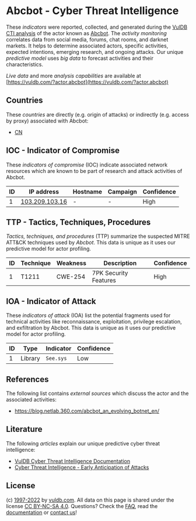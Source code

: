 # Abcbot - Cyber Threat Intelligence

These _indicators_ were reported, collected, and generated during the [VulDB CTI analysis](https://vuldb.com/?kb.cti) of the actor known as [Abcbot](https://vuldb.com/?actor.abcbot). The _activity monitoring_ correlates data from social media, forums, chat rooms, and darknet markets. It helps to determine associated actors, specific activities, expected intentions, emerging research, and ongoing attacks. Our unique _predictive model_ uses _big data_ to forecast activities and their characteristics.

_Live data_ and more _analysis capabilities_ are available at [https://vuldb.com/?actor.abcbot](https://vuldb.com/?actor.abcbot)

## Countries

These _countries_ are directly (e.g. origin of attacks) or indirectly (e.g. access by proxy) associated with Abcbot:

* [CN](https://vuldb.com/?country.cn)

## IOC - Indicator of Compromise

These _indicators of compromise_ (IOC) indicate associated network resources which are known to be part of research and attack activities of Abcbot.

ID | IP address | Hostname | Campaign | Confidence
-- | ---------- | -------- | -------- | ----------
1 | [103.209.103.16](https://vuldb.com/?ip.103.209.103.16) | - | - | High

## TTP - Tactics, Techniques, Procedures

_Tactics, techniques, and procedures_ (TTP) summarize the suspected MITRE ATT&CK techniques used by _Abcbot_. This data is unique as it uses our predictive model for actor profiling.

ID | Technique | Weakness | Description | Confidence
-- | --------- | -------- | ----------- | ----------
1 | T1211 | CWE-254 | 7PK Security Features | High

## IOA - Indicator of Attack

These _indicators of attack_ (IOA) list the potential fragments used for technical activities like reconnaissance, exploitation, privilege escalation, and exfiltration by Abcbot. This data is unique as it uses our predictive model for actor profiling.

ID | Type | Indicator | Confidence
-- | ---- | --------- | ----------
1 | Library | `See.sys` | Low

## References

The following list contains _external sources_ which discuss the actor and the associated activities:

* https://blog.netlab.360.com/abcbot_an_evolving_botnet_en/

## Literature

The following _articles_ explain our unique predictive cyber threat intelligence:

* [VulDB Cyber Threat Intelligence Documentation](https://vuldb.com/?kb.cti)
* [Cyber Threat Intelligence - Early Anticipation of Attacks](https://www.scip.ch/en/?labs.20201022)

## License

(c) [1997-2022](https://vuldb.com/?kb.changelog) by [vuldb.com](https://vuldb.com/?kb.about). All data on this page is shared under the license [CC BY-NC-SA 4.0](https://creativecommons.org/licenses/by-nc-sa/4.0/). Questions? Check the [FAQ](https://vuldb.com/?kb.faq), read the [documentation](https://vuldb.com/?kb) or [contact us](https://vuldb.com/?contact)!
